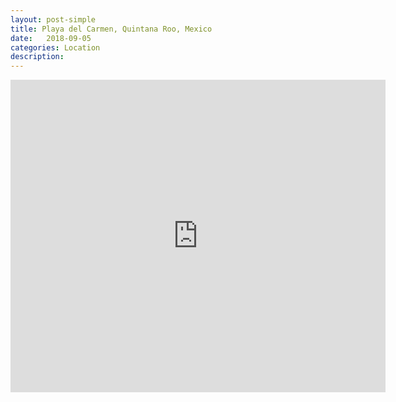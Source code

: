 ```yaml
---
layout: post-simple
title: Playa del Carmen, Quintana Roo, Mexico
date:   2018-09-05
categories: Location
description: 
---
```


<div class="mapouter"><div class="gmap_canvas"><iframe width="600" height="500" id="gmap_canvas" src="https://maps.google.com/maps?q=Playa%20del%20Carmen%2C%20Quintana%20Roo%2C%20Mexico&t=&z=13&ie=UTF8&iwloc=&output=embed" frameborder="0" scrolling="no" marginheight="0" marginwidth="0">